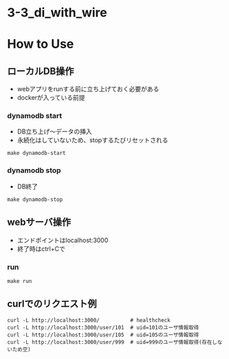 # 3-3_di_with_wire

# How to Use

## ローカルDB操作
- webアプリをrunする前に立ち上げておく必要がある
- dockerが入っている前提

### dynamodb start
- DB立ち上げ〜データの挿入
- 永続化はしていないため、stopするたびリセットされる
```
make dynamodb-start
```

### dynamodb stop
- DB終了
```
make dynamodb-stop
```

## webサーバ操作
- エンドポイントはlocalhost:3000
- 終了時はctrl+Cで
### run
```
make run
```

## curlでのリクエスト例
```
curl -L http://localhost:3000/          # healthcheck
curl -L http://localhost:3000/user/101  # uid=101のユーザ情報取得
curl -L http://localhost:3000/user/105  # uid=105のユーザ情報取得
curl -L http://localhost:3000/user/999  # uid=999のユーザ情報取得(存在しないため空)
```

